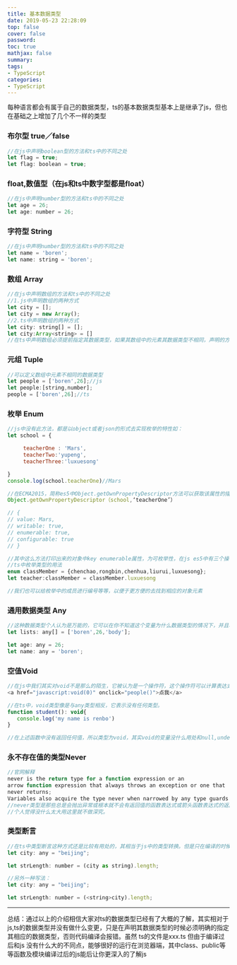 ```yaml
---
title: 基本数据类型
date: 2019-05-23 22:28:09
top: false
cover: false
password:
toc: true
mathjax: false
summary: 
tags:
- TypeScript
categories:
- TypeScript
---
```


每种语言都会有属于自己的数据类型，ts的基本数据类型基本上是继承了js，但也在基础之上增加了几个不一样的类型

### 布尔型 true／false <br/>
```js
//在js中声明boolean型的方法和ts中的不同之处
let flag = true;
let flag: boolean = true;
```

### float,数值型（在js和ts中数字型都是float）<br/>
```js
//在js中声明number型的方法和ts中的不同之处
let age = 26;
let age: number = 26;
```

### 字符型 String <br/> 
```js
//在js中声明number型的方法和ts中的不同之处
let name = 'boren';
let name: string = 'boren';
```

### 数组 Array <br/> 
```js
//在js中声明数组的方法和ts中的不同之处
//1.js中声明数组的两种方式
let city = [];
let city = new Array();
//2.ts中声明数组的两种方式
let city: string[] = [];
let city:Array<string> = []
//在ts中声明数组必须提前指定其数据类型，如果其数组中的元素其数据类型不相同，声明的方式会在后面介绍
```

### 元组 Tuple <br/> 
```js
//可以定义数组中元素不相同的数据类型
let people = ['boren',26];//js
let people:[string,number];
people = ['boren',26];//ts
```

### 枚举 Enum <br/> 
```js
//js中没有此方法，都是以object或者json的形式去实现枚举的特性如：
let school = {

     teacherOne : 'Mars',
     teacherTwo:'yupeng',
     teacherThree:'luxuesong'

} 
console.log(school.teacherOne)//Mars

//在ECMA2015，简称es5中Object.getOwnPropertyDescriptor方法可以获取该属性的描述对象
Object.getOwnPropertyDescriptor（school,‘teacherOne’）

// {
// value: Mars,
// writable: true,
// enumerable: true,
// configurable: true
// }

//其中这么方法打印出来的对象中key enumerable属性，为可枚举性，在js es5中有三个操作会忽略枚举为 false，for...in、 Object...keys()、 JSON.stringify()；在es6中新增一个方法Object.assign()会忽略enumerable为false的属性，只拷贝对象自身的可枚举的属性。关于更多js中对枚举属性的支持，在这里就不一一介绍，例如toString()和length等等其枚举属性为false
//ts中枚举类型的用法
enum classMember = {chenchao,rongbin,chenhua,liurui,luxuesong};
let teacher:classMember = classMember.luxuesong

//我们也可以给枚举中的成员进行编号等等，以便于更方便的去找到相应的对象元素
```

### 通用数据类型 Any<br/>
```js
//这种数据类型个人认为是万能的，它可以在你不知道这个变量为什么数据类型的情况下，并且项目比较急的时候标注为Any，它可以通过编译时的类型检查，有人会说那我所有的类型都写Any，如果你非要这么干，也无妨，那就失去了ts这么语言本身的意义所在，可以用这种方法去解决一个上述声明数组类型时很麻烦的问题
let lists: any[] = ['boren',26,'body']; 

let age: any = 26;
let name: any = 'boren';
```

### 空值Void <br/>
```js
//在js中我们其实对void不是那么的陌生，它被认为是一个操作符，这个操作符可以计算表达式但不会返回任何值，在js中常常出现的位置就是在a标签的链接中，我们不想让页面刷新，更不想链接到某些位置只是简简单单的a标签，有时候会调用一个简单的函数，仅此而已，那么我们就会
<a href="javascript:void(0)" onclick="people()">点我</a>

//在ts中，void类型像是与any类型相反，它表示没有任何类型。
function student(): void{
   console.log('my name is renbo')
}

//在上述函数中没有返回任何值，所以类型为void，其实void的变量没什么用处和null,undefined一样职能作为数据的类型的判断。
```

### 永不存在值的类型Never<br/>
```js
//官网解释
never is the return type for a function expression or an 
arrow function expression that always throws an exception or one that 
never returns;
Variables also acquire the type never when narrowed by any type guards that can never be true. 
//never类型是那些总是会抛出异常或根本就不会有返回值的函数表达式或箭头函数表达式的返回值类型； 变量也可能是never类型，当它们被永不为真的类型保护所约束时。
//个人觉得没什么太大用这里就不做深究。
```

### 类型断言 <br/>
```js
//在ts中类型断言这种方式还是比较有用处的，其相当于js中的类型转换。但是只在编译的时候起作用。并不会改变其数据的本身结构。
let city: any = "beijing";

let strLength: number = (city as string).length;

//另外一种写法：
let city: any = "beijing";

let strLength: number = (<string>city).length;
```
<hr/>
总结：通过以上的介绍相信大家对ts的数据类型已经有了大概的了解，其实相对于js,ts的数据类型并没有做什么变更，只是在声明其数据类型的时候必须明确的指定其相应的数据类型，否则代码编译会报错。虽然 ts的文件是xxx.ts 但由于编译过后和js 没有什么大的不同点，能够很好的运行在浏览器端，其中class、public等等函数及模块编译过后的js能后让你更深入的了解js





                

